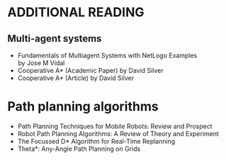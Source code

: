 <h1>ADDITIONAL READING</h1>

## Multi-agent systems
- Fundamentals of Multiagent Systems with NetLogo Examples <br> by Jose M Vidal
- Cooperative A\* (Academic Paper) by David Silver
- Cooperative A\* (Article) by David Silver

# Path planning algorithms
- Path Planning Techniques for Mobile Robots: Review and Prospect
- Robot Path Planning Algorithms: A Review of Theory and Experiment
- The Focussed D\* Algorithm for Real-Time Replanning
- Theta\*: Any-Angle Path Planning on Grids
